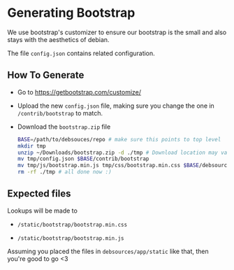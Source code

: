 Generating Bootstrap
====================

We use bootstrap's customizer to ensure our bootstrap is the small and also
stays with the aesthetics of debian.

The file `config.json` contains related configuration.

How To Generate
-----------------

- Go to https://getbootstrap.com/customize/

- Upload the new `config.json` file, making sure you change the one in
  `/contrib/bootstrap` to match.

- Download the `bootstrap.zip` file
  ```sh
  BASE=/path/to/debsouces/repo # make sure this points to top level
  mkdir tmp
  unzip ~/Downloads/bootstrap.zip -d ./tmp # Download location may vary
  mv tmp/config.json $BASE/contrib/bootstrap
  mv tmp/js/bootstrap.min.js tmp/css/bootstrap.min.css $BASE/debsources/app/static/bootstrap
  rm -rf ./tmp # all done now :)
  ```

Expected files
--------------

Lookups will be made to 

- `/static/bootstrap/bootstrap.min.css`

- `/static/bootstrap/bootstrap.min.js`

Assuming you placed the files in `debsources/app/static` like that, then
you're good to go <3

